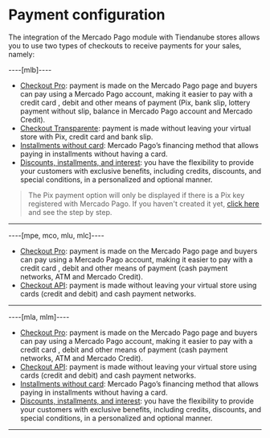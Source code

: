 # Payment configuration

The integration of the Mercado Pago module with Tiendanube stores allows you to use two types of checkouts to receive payments for your sales, namely:

----[mlb]----
* [Checkout Pro](/developers/en/docs/nuvemshop/payment-configuration/checkout-pro): payment is made on the Mercado Pago page and buyers can pay using a Mercado Pago account, making it easier to pay with a credit card , debit and other means of payment (Pix, bank slip, lottery payment without slip, balance in Mercado Pago account and Mercado Credit).
* [Checkout Transparente](/developers/en/docs/nuvemshop/payment-configuration/checkout-api): payment is made without leaving your virtual store with Pix, credit card and bank slip.
* [Installments without card](/developers/en/docs/nuvemshop/payments-configuration/mercado-credito): Mercado Pago’s financing method that allows paying in installments without having a card.
* [Discounts, installments, and interest](/developers/en/docs/nuvemshop/payments-configuration/discounts-and-installment-payments): you have the flexibility to provide your customers with exclusive benefits, including credits, discounts, and special conditions, in a personalized and optional manner.

> The Pix payment option will only be displayed if there is a Pix key registered with Mercado Pago. If you haven't created it yet, [click here](https://www.youtube.com/watch?v=60tApKYVnkA) and see the step by step.

------------
----[mpe, mco, mlu, mlc]----
* [Checkout Pro](/developers/en/docs/nuvemshop/payment-configuration/checkout-pro): payment is made on the Mercado Pago page and buyers can pay using a Mercado Pago account, making it easier to pay with a credit card , debit and other means of payment (cash payment networks, ATM and Mercado Credit).
* [Checkout API](/developers/en/docs/nuvemshop/payment-configuration/checkout-api): payment is made without leaving your virtual store using cards (credit and debit) and cash payment networks.

------------
----[mla, mlm]----
* [Checkout Pro](/developers/en/docs/nuvemshop/payment-configuration/checkout-pro): payment is made on the Mercado Pago page and buyers can pay using a Mercado Pago account, making it easier to pay with a credit card , debit and other means of payment (cash payment networks, ATM and Mercado Credit).
* [Checkout API](/developers/en/docs/nuvemshop/payment-configuration/checkout-api): payment is made without leaving your virtual store using cards (credit and debit) and cash payment networks.
* [Installments without card](/developers/en/docs/nuvemshop/payments-configuration/mercado-credito): Mercado Pago’s financing method that allows paying in installments without having a card.
* [Discounts, installments, and interest](/developers/en/docs/nuvemshop/payments-configuration/discounts-and-installment-payments): you have the flexibility to provide your customers with exclusive benefits, including credits, discounts, and special conditions, in a personalized and optional manner.

------------